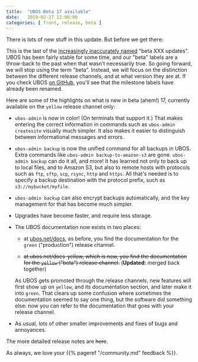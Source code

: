 ```yaml
---
title:  "UBOS Beta 17 available"
date:   2019-02-27 12:00:00
categories: [ front, release, beta ]
---
```


There is lots of new stuff in this update. But before we get there:

This is the last of the [increasingly inaccurately named](https://en.wikipedia.org/wiki/Mostly_Harmless)
"beta XXX updates". UBOS has been fairly stable for some time, and
our "beta" labels are a throw-back to the past when that wasn't necessarily true. So going
forward, we will stop using the term "beta". Instead, we will focus on the distinction
between the different release channels, and at what version they are at. If you check UBOS
[on GitHub](https://github.com/uboslinux/), you'll see that the
milestone labels have already been renamed.

Here are some of the highlights on what is new in beta (ahem!) 17, currently available
on the ``yellow`` release channel only:

* ``ubos-admin`` is now in color! (On terminals that support it.) That makes entering
  the correct information in commands such as ``ubos-admin createsite`` visually much
  simpler. It also makes it easier to distinguish between informational messages and
  errors.

* ``ubos-admin backup`` is now the unified command for all backups in UBOS.
  Extra commands like ``ubos-admin backup-to-amazon-s3`` are gone. ``ubos-admin backup``
  can do it all, and more! It has learned not only to back up to local files, and
  to Amazon S3, but also to remote hosts with protocols such as ``ftp``, ``sftp``,
  ``scp``, ``rsync``, ``http`` and ``https``. All that's needed is to specify
  a backup destination with the protocol prefix, such as ``s3://mybucket/myfile``.

* ``ubos-admin backup`` can also encrypt backups automatically, and the key management
  for that has become much simpler.

* Upgrades have become faster, and require less storage.

* The UBOS documentation now exists in two places:

  * at <a href="/docs/">ubos.net/docs</a>, as before, you find the documentation
    for the ``green`` ("production") release channel.

  * ~~at ubos.net/docs-yellow, which is new, you find
    the documentation for the ``yellow`` ("beta") release channel.~~
    (**Updated:** merged back together)

  As UBOS gets promoted through the release channels, new features will first
  show up on ``yellow``, and its documentation section, and later make it into
  ``green``. That clears up some confusion where sometimes the documentation seemed
  to say one thing, but the software did something else: now you can refer to the
  documentation that goes with your release channel.

* As usual, lots of other smaller improvements and fixes of bugs and annoyances.

The more detailed release notes are ~~here~~.

As always, we love your {{% pageref "/community.md" feedback %}}.
